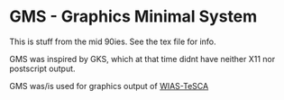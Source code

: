 GMS - Graphics Minimal System
=============================

This is stuff  from the mid 90ies. See the tex file for info.

GMS was inspired by  GKS, which at that time didnt have neither X11 nor postscript output.

GMS was/is used for graphics output of [WIAS-TeSCA](https://www.wias-berlin.de/software/tesca/)

